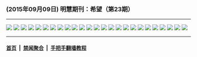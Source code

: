 ### (2015年09月09日) 明慧期刊：希望（第23期） 

---

<img src="http://qikan.minghui.org/mhqkpage/qikanimage/2015/09/09/xiwang23_a5_read-online1.png"/> 

<img src="http://qikan.minghui.org/mhqkpage/qikanimage/2015/09/09/xiwang23_a5_read-online2.png"/> 

<img src="http://qikan.minghui.org/mhqkpage/qikanimage/2015/09/09/xiwang23_a5_read-online3.png"/> 

<img src="http://qikan.minghui.org/mhqkpage/qikanimage/2015/09/09/xiwang23_a5_read-online4.png"/> 

<img src="http://qikan.minghui.org/mhqkpage/qikanimage/2015/09/09/xiwang23_a5_read-online5.png"/> 

<img src="http://qikan.minghui.org/mhqkpage/qikanimage/2015/09/09/xiwang23_a5_read-online6.png"/> 

<img src="http://qikan.minghui.org/mhqkpage/qikanimage/2015/09/09/xiwang23_a5_read-online7.png"/> 

<img src="http://qikan.minghui.org/mhqkpage/qikanimage/2015/09/09/xiwang23_a5_read-online8.png"/> 

<img src="http://qikan.minghui.org/mhqkpage/qikanimage/2015/09/09/xiwang23_a5_read-online9.png"/> 

<img src="http://qikan.minghui.org/mhqkpage/qikanimage/2015/09/09/xiwang23_a5_read-online10.png"/> 

<img src="http://qikan.minghui.org/mhqkpage/qikanimage/2015/09/09/xiwang23_a5_read-online11.png"/> 

<img src="http://qikan.minghui.org/mhqkpage/qikanimage/2015/09/09/xiwang23_a5_read-online12.png"/> 

<img src="http://qikan.minghui.org/mhqkpage/qikanimage/2015/09/09/xiwang23_a5_read-online13.png"/> 

<img src="http://qikan.minghui.org/mhqkpage/qikanimage/2015/09/09/xiwang23_a5_read-online14.png"/> 

<img src="http://qikan.minghui.org/mhqkpage/qikanimage/2015/09/09/xiwang23_a5_read-online15.png"/> 

<img src="http://qikan.minghui.org/mhqkpage/qikanimage/2015/09/09/xiwang23_a5_read-online16.png"/> 

<img src="http://qikan.minghui.org/mhqkpage/qikanimage/2015/09/09/xiwang23_a5_read-online17.png"/> 

<img src="http://qikan.minghui.org/mhqkpage/qikanimage/2015/09/09/xiwang23_a5_read-online18.png"/> 

<img src="http://qikan.minghui.org/mhqkpage/qikanimage/2015/09/09/xiwang23_a5_read-online19.png"/> 

<img src="http://qikan.minghui.org/mhqkpage/qikanimage/2015/09/09/xiwang23_a5_read-online20.png"/> 

<img src="http://qikan.minghui.org/mhqkpage/qikanimage/2015/09/09/xiwang23_a5_read-online21.png"/> 

<img src="http://qikan.minghui.org/mhqkpage/qikanimage/2015/09/09/xiwang23_a5_read-online22.png"/> 

<img src="http://qikan.minghui.org/mhqkpage/qikanimage/2015/09/09/xiwang23_a5_read-online23.png"/> 

<img src="http://qikan.minghui.org/mhqkpage/qikanimage/2015/09/09/xiwang23_a5_read-online24.png"/> 

<img src="http://qikan.minghui.org/mhqkpage/qikanimage/2015/09/09/xiwang23_a5_read-online25.png"/> 



---

#### [首页](../../../..) &nbsp;|&nbsp; [禁闻聚合](https://github.com/gfw-breaker/banned-news) &nbsp;|&nbsp; [手把手翻墙教程](https://github.com/gfw-breaker/guides) 